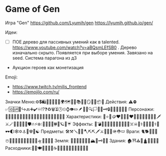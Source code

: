 # Game of Gen

Игра "Gen"
https://github.com/Lyumih/gen
https://lyumih.github.io/gen/


Идеи:

- [ ] ПОЕ дерево для пассивных умений как в talented. https://www.youtube.com/watch?v=aBQsmLEfSB0 . Дерево изначально скрыто. Появляется при выборе умения. Завязано на seed. Система парагона из д3
- Аукцион героев как монетизация

Emoji:
- https://www.twitch.tv/milis_frontend
- https://emojilo.com/ru/

Значки
Меню:⚙️💲🛍️🧺🎒🥋🏋️‍♂️🌍🗺️📗📖📚🧾📜🪞🔭🎁📦🎣
Действия: ⚠️⛔✅🆔🆙🔄↪️🔙➕✔️♾️⁉❓♻️🗑️⏳🕒⏲⌚👁️✏️🪶📸🔎🔍🏳️🏴󠁧󠁢󠁷󠁬󠁳󠁿🔧🗝️🔒📁💾🔗💊🎁🖕
Персонажи:🕵🏼‍♀️👷🏻‍♀️👩🏼‍⚕️🧟‍♂️🥷🏽🧛🧙🏼‍♂️🧙🏼👩‍🎓
Характеристики: 💎⭐🌟🪙❤️💓💖💘❤️‍🔥💙💚💚💛🖤🧠🔮🗡️⚔️🪄👟🏹🎯💪🏽🛡️🔥⚡❄️💧🧊🍃👊🌈🍀🔦🪐🔷☔
Эффекты: 🤕💣💢🌀💥💡💬💞💋🫧🧬💀☠️☠︎🦴⚕👑💤🎲🧩⚕️🌊🕶️🌓🕸✡️⚓🦠☢️💯☯
Предметы: 🛠️⚒️🪛🔧🔨🪓⛏️⛏🗡️⚔️🔱🏹🔫🪖⛑️🩲
Враги: 🐈🐕🦀🐶🦎☃️👻👾🐲🦇🐼🐪🦬🐥🐝🐺🛸🦕🦑🦈🐨
Земля: 🌳🌲🌵🌴🌱🌿🏺🏔️🧱🗝️🗿⛲
Здания: 🏚️⛩️⛪🏰🛕🏨🏦🎪🚃
Расходники:🎁🧪🍽️🎂🍍🥯🌽☕🧉🍫🥖🍿🍗🍑🍈🥩🍎🍺🍄

